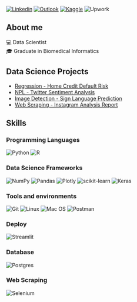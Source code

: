 [![Linkedin](https://img.shields.io/badge/LinkedIn-João%20Baiochi-blue?logo=Linkedin&logoColor=white&link=https://www.linkedin.com/in/joaobaiochi/)](https://www.linkedin.com/in/joaobaiochi/)
[![Outlook](https://img.shields.io/badge/Mail-joao.baiochi@outlook.com.br-blue?logo=microsoft-outlook&logoColor=white)](mailto:joao.baiochi@outlook.com.br)
[![Kaggle](https://img.shields.io/badge/Kaggle-baiochi-035a7d?logo=kaggle&logoColor=white)](https://www.kaggle.com/baiochi)
![Upwork](https://img.shields.io/badge/UpWork-6FDA44?logo=Upwork&logoColor=white)

## About me  

💻 Data Scientist  
🎓 Graduate in Biomedical Informatics 

## Data Science Projects  

- [Regression - Home Credit Default Risk]()
- [NPL - Twitter Sentiment Analysis]()  
- [Image Detection - Sign Language Prediction]() 
- [Web Scraping - Instagram Analysis Report]()  


## Skills  

### Programming Languages 
![Python](https://img.shields.io/badge/python-3670A0?style=for-the-badge&logo=python&logoColor=ffdd54)
![R](https://img.shields.io/badge/r-%23276DC3.svg?style=for-the-badge&logo=r&logoColor=white)

### Data Science Frameworks
![NumPy](https://img.shields.io/badge/numpy-%23013243.svg?style=for-the-badge&logo=numpy&logoColor=white)
![Pandas](https://img.shields.io/badge/pandas-%23150458.svg?style=for-the-badge&logo=pandas&logoColor=white)
![Plotly](https://img.shields.io/badge/Plotly-%233F4F75.svg?style=for-the-badge&logo=plotly&logoColor=white)
![scikit-learn](https://img.shields.io/badge/scikit--learn-%23F7931E.svg?style=for-the-badge&logo=scikit-learn&logoColor=white)
![Keras](https://img.shields.io/badge/Keras-%23D00000.svg?style=for-the-badge&logo=Keras&logoColor=white)

### Tools and environments
![Git](https://img.shields.io/badge/git-%23F05033.svg?style=for-the-badge&logo=git&logoColor=white)
![Linux](https://img.shields.io/badge/Linux-FCC624?style=for-the-badge&logo=linux&logoColor=black)
![Mac OS](https://img.shields.io/badge/mac%20os-000000?style=for-the-badge&logo=apple&logoColor=F0F0F0)
![Postman](https://img.shields.io/badge/Postman-FF6C37?style=for-the-badge&logo=postman&logoColor=white)

### Deploy 
![Streamlit](https://img.shields.io/badge/Streamlit-FF4B4B?style=for-the-badge&logo=Streamlit&logoColor=white)

### Database
![Postgres](https://img.shields.io/badge/postgres-%23316192.svg?style=for-the-badge&logo=postgresql&logoColor=white) 

### Web Scraping
![Selenium](https://img.shields.io/badge/-selenium-%43B02A?style=for-the-badge&logo=selenium&logoColor=white)

<!--
**baiochi/baiochi** is a ✨ _special_ ✨ repository because its `README.md` (this file) appears on your GitHub profile.

Here are some ideas to get you started:

- 🔭 I’m currently working on ...
- 🌱 I’m currently learning ...
- 👯 I’m looking to collaborate on ...
- 🤔 I’m looking for help with ...
- 💬 Ask me about ...
- 📫 How to reach me: ...
- 😄 Pronouns: ...
- ⚡ Fun fact: ...
-->
